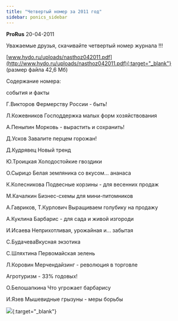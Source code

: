 ```yaml
---
title: "Четвертый номер за 2011 год"
sidebar: ponics_sidebar
---
```


**ProRus** 20-04-2011

Уважаемые друзья, скачивайте четвертый номер журнала !!!

[www.hydo.ru/uploads/nasthoz042011.pdf](http://www.hydo.ru/uploads/nasthoz042011.pdf){:target="_blank"} (размер файла 42,6 Мб)

Содержание номера:

события и факты

Г.Викторов Фермерству России - быть!

Л.Кожевников Господдержка малых форм хозяйствования

А.Пеныпин Морковь - вырастить и сохранить! 

Д.Усков Завалите перцем горожан!

Д.Кудрявец Новый тренд

Ю.Троицкая Холодостойкие гвоздики

О.Сырицо Белая земляника со вкусом... ананаса

К.Колесникова Подвесные корзины - для весенних продаж

М.Качалкин Бизнес-схемы для мини-питомников

А.Гавриков, Т.Курлович Выращиваем голубику на продажу

А.Куклина Барбарис - для сада и живой изгороди

И.Исаева Неприхотливая, урожайная и... забытая

С.БудачеваВкусная экзотика

С.Шляхтина Первомайская зелень

Л.Коровин Мерчендайзинг - революция в торговле

Агротуризм - 33% годовых!

О.Белошапкина Что угрожает барбарису

И.Язев Мышевидные грызуны - меры борьбы

[![](/attachimages/6646_001.jpg)](https://t.me/ponics_ru_files/5298){:target="_blank"}

